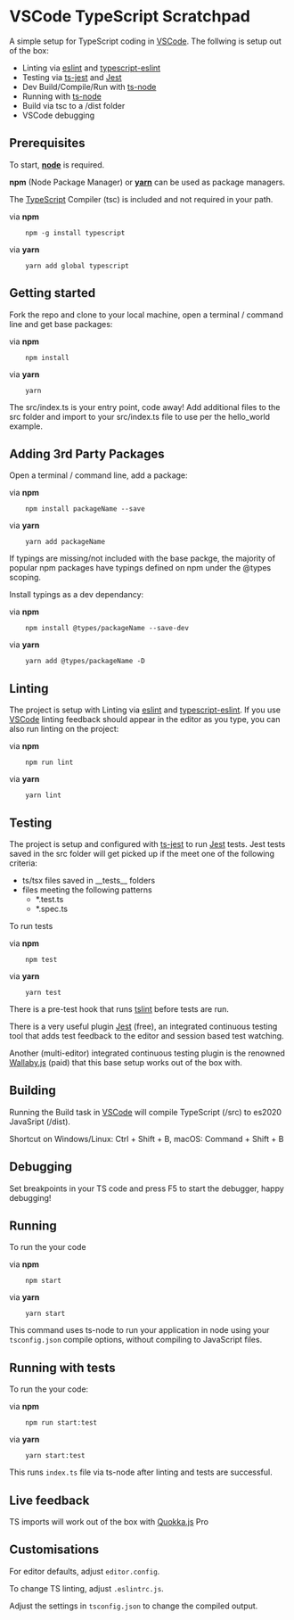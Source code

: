 # VSCode TypeScript Scratchpad

A simple setup for TypeScript coding in [VSCode](https://code.visualstudio.com/).
The follwing is setup out of the box:
* Linting via [eslint](https://github.com/eslint/eslint) and [typescript-eslint](https://github.com/typescript-eslint/typescript-eslint)
* Testing via [ts-jest](https://github.com/kulshekhar/ts-jest) and [Jest](https://facebook.github.io/jest/)
* Dev Build/Compile/Run with [ts-node](https://github.com/TypeStrong/ts-node)
* Running with [ts-node](https://github.com/TypeStrong/ts-node)
* Build via tsc to a /dist folder
* VSCode debugging

## Prerequisites

To start, **[node](https://nodejs.org)** is required.

**npm** (Node Package Manager) or **[yarn](https://yarnpkg.com)** can be used as
package managers.

The [TypeScript](https://www.typescriptlang.org/) Compiler (tsc) is included and
not required in your path.

via **npm**
``` console
    npm -g install typescript
```

via **yarn**
``` console
    yarn add global typescript
```

## Getting started

Fork the repo and clone to your local machine, open a terminal / command line
and get base packages:

via **npm**
``` console
    npm install
```

via **yarn**
``` console
    yarn
```

The src/index.ts is your entry point, code away! Add additional files to the src
folder and import to your src/index.ts file to use per the hello_world example.

## Adding 3rd Party Packages

Open a terminal / command line, add a package:

via **npm**
``` console
    npm install packageName --save
```

via **yarn**
``` console
    yarn add packageName
```

If typings are missing/not included with the base packge, the majority of
popular npm packages have typings defined on npm under the @types scoping.

Install typings as a dev dependancy:

via **npm**
``` console
    npm install @types/packageName --save-dev
```

via **yarn**
``` console
    yarn add @types/packageName -D
```

## Linting

The project is setup with Linting via [eslint](https://github.com/eslint/eslint)
and [typescript-eslint](https://github.com/typescript-eslint/typescript-eslint).
If you use [VSCode](https://code.visualstudio.com/) linting feedback should
appear in the editor as you type, you can also run linting on the project:

via **npm**
``` console
    npm run lint
```

via **yarn**
``` console
    yarn lint
```

## Testing

The project is setup and configured with
[ts-jest](https://github.com/kulshekhar/ts-jest) to run
[Jest](https://facebook.github.io/jest/) tests. Jest tests saved in the src
folder will get picked up if the meet one of the following criteria:

* ts/tsx files saved in \_\_tests\_\_ folders
* files meeting the following patterns
    * *.test.ts
    * *.spec.ts

To run tests

via **npm**
``` console
    npm test
```

via **yarn**
``` console
    yarn test
```

There is a pre-test hook that runs [tslint](https://palantir.github.io/tslint/)
before tests are run.

There is a very useful plugin
[Jest](https://marketplace.visualstudio.com/items?itemName=Orta.vscode-jest)
(free), an integrated continuous testing tool that adds test feedback to the
editor and session based test watching.

Another (multi-editor) integrated continuous testing plugin is the renowned
[Wallaby.js](https://wallabyjs.com/) (paid) that this base setup works out of
the box with.

## Building

Running the Build task in [VSCode](https://code.visualstudio.com/) will compile
TypeScript (/src) to es2020 JavaSript (/dist).

Shortcut on Windows/Linux: Ctrl + Shift + B, macOS: Command + Shift + B

## Debugging

Set breakpoints in your TS code and press F5 to start the debugger, happy debugging!

## Running

To run the your code

via **npm**
``` console
    npm start
```

via **yarn**
``` console
    yarn start
```

This command uses ts-node to run your application in node using your
`tsconfig.json` compile options, without compiling to JavaScript files.

## Running with tests
To run the your code:

via **npm**
``` console
    npm run start:test
```

via **yarn**
``` console
    yarn start:test
```

This runs `index.ts` file via ts-node after linting and tests are successful.

## Live feedback

TS imports will work out of the box with [Quokka.js](https://quokkajs.com) Pro

## Customisations

For editor defaults, adjust `editor.config`.

To change TS linting, adjust `.eslintrc.js`.

Adjust the settings in `tsconfig.json` to change the compiled output.
